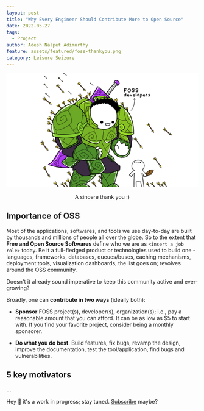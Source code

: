 ```yaml
---
layout: post
title: "Why Every Engineer Should Contribute More to Open Source"
date: 2022-05-27
tags:
  - Project
author: Adesh Nalpet Adimurthy
feature: assets/featured/foss-thankyou.png
category: Leisure Seizure
---
```


<img class="center-image" src="./assets/featured/foss-thankyou.png" /> 
<p style="text-align: center;">A sincere thank you :) </p>

## Importance of OSS
Most of the applications, softwares, and tools we use day-to-day are built by thousands and millions of people all over the globe. So to the extent that **Free and Open Source Softwares** define who we are as `<insert a job role>` today. Be it a full-fledged product or technologies used to build one - languages, frameworks, databases, queues/buses, caching mechanisms, deployment tools, visualization dashboards, the list goes on; revolves around the OSS community.

Doesn't it already sound imperative to keep this community active and ever-growing?

Broadly, one can **contribute in two ways** (ideally both):
- **Sponsor** FOSS project(s), developer(s), organization(s); i.e., pay a reasonable amount that you can afford. It can be as low as $5 to start with. If you find your favorite project, consider being a monthly sponsorer.

- **Do what you do best**. Build features, fix bugs, revamp the design, improve the documentation, test the tool/application, find bugs and vulnerabilities.

## 5 key motivators

<!-- ### Coding Skills -->
...

Hey 👋 it's a work in progress; stay tuned. [Subscribe](https://pyblog.medium.com/subscribe) maybe?